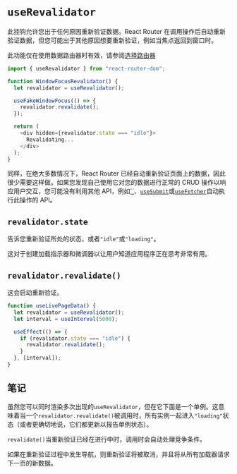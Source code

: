 # `useRevalidator`

此挂钩允许您出于任何原因重新验证数据。React Router 在调用操作后自动重新验证数据，但您可能出于其他原因想要重新验证，例如当焦点返回到窗口时。

此功能仅在使用数据路由器时有效，请参阅[选择路由器](https://reactrouter.com/en/main/routers/picking-a-router)

```javascript
import { useRevalidator } from "react-router-dom";

function WindowFocusRevalidator() {
  let revalidator = useRevalidator();

  useFakeWindowFocus(() => {
    revalidator.revalidate();
  });

  return (
    <div hidden={revalidator.state === "idle"}>
      Revalidating...
    </div>
  );
}
```

同样，在绝大多数情况下，React Router 已经自动重新验证页面上的数据，因此很少需要这样做。如果您发现自己使用它对您的数据进行正常的 CRUD 操作以响应用户交互，您可能没有利用其他 API，例如[``](https://reactrouter.com/en/main/components/form)、[`useSubmit`](https://reactrouter.com/en/main/hooks/use-submit)或[`useFetcher`](https://reactrouter.com/en/main/hooks/use-fetcher)自动执行此操作的 API。

## `revalidator.state`

告诉您重新验证所处的状态，或者`"idle"`或`"loading"`。

这对于创建加载指示器和微调器以让用户知道应用程序正在思考非常有用。

## `revalidator.revalidate()`

这会启动重新验证。

```javascript
function useLivePageData() {
  let revalidator = useRevalidator();
  let interval = useInterval(5000);

  useEffect(() => {
    if (revalidator.state === "idle") {
      revalidator.revalidate();
    }
  }, [interval]);
}
```

## 笔记

虽然您可以同时渲染多次出现的`useRevalidator`，但在它下面是一个单例。这意味着当一个`revalidator.revalidate()`被调用时，所有实例一起进入`"loading"`状态（或者更确切地说，它们都更新以报告单例状态）。

`revalidate()`当重新验证已经在进行中时，调用时会自动处理竞争条件。

如果在重新验证过程中发生导航，则重新验证将被取消，并且将从所有加载器请求下一页的新数据。